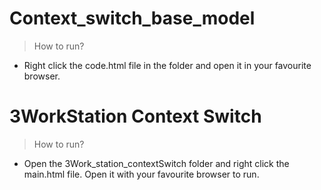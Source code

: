 # Context_switch_base_model
> How to run?
-   Right click the code.html file in the folder and open it in your favourite browser.
# 3WorkStation Context Switch
> How to run?
 - Open the 3Work_station_contextSwitch folder and right click the main.html file. Open it with your favourite browser to run.
